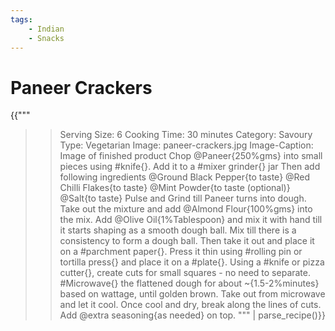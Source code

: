 ```yaml
---
tags:
    - Indian
    - Snacks
---
```


# Paneer Crackers

{{"""
>> Serving Size: 6
>> Cooking Time: 30 minutes
>> Category: Savoury
>> Type: Vegetarian
>> Image: paneer-crackers.jpg
>> Image-Caption: Image of finished product
Chop @Paneer{250%gms} into small pieces using #knife{}.
Add it to a #mixer grinder{} jar 
Then add following ingredients
@Ground Black Pepper{to taste}
@Red Chilli Flakes{to taste}
@Mint Powder{to taste (optional)}
@Salt{to taste}
Pulse and Grind till Paneer turns into dough.
Take out the mixture and add @Almond Flour{100%gms} into the mix.
Add @Olive Oil{1%Tablespoon} and mix it with hand till it starts shaping as a smooth dough ball.
Mix till there is a consistency to form a dough ball.
Then take it out and place it on a #parchment paper{}.
Press it thin using #rolling pin or tortilla press{} and place it on a #plate{}.
Using a #knife or pizza cutter{}, create cuts for small squares - no need to separate.
#Microwave{} the flattened dough for about ~{1.5-2%minutes} based on wattage, until golden brown.
Take out from microwave and let it cool.
Once cool and dry, break along the lines of cuts.
Add @extra seasoning{as needed} on top.
""" | parse_recipe()}}